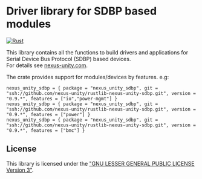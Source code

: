# Driver library for SDBP based modules
[![Rust](https://github.com/nexus-unity/rustlib-nexus-unity-sdbp/actions/workflows/rust.yml/badge.svg?branch=master)](https://github.com/nexus-unity/rustlib-nexus-unity-sdbp/actions/workflows/rust.yml)

This library contains all the functions to build drivers and applications
for Serial Device Bus Protocol (SDBP) based devices.  
For details see [nexus-unity.com](https://nexus-unity.com/).

The crate provides support for modules/devices by features.
e.g: 
```
nexus_unity_sdbp = { package = "nexus_unity_sdbp", git = "ssh://github.com/nexus-unity/rustlib-nexus-unity-sdbp.git", version = "0.9.*", features = ["io","power-mgmt"] }
nexus_unity_sdbp = { package = "nexus_unity_sdbp", git = "ssh://github.com/nexus-unity/rustlib-nexus-unity-sdbp.git", version = "0.9.*", features = ["power"] }
nexus_unity_sdbp = { package = "nexus_unity_sdbp", git = "ssh://github.com/nexus-unity/rustlib-nexus-unity-sdbp.git", version = "0.9.*", features = ["bmc"] }
```

## License
This library is licensed under the ["GNU LESSER GENERAL PUBLIC LICENSE Version 3"](LICENSE).

